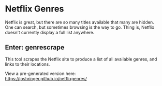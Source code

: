 # Netflix Genres

Netflix is great, but there are so many titles available that many are hidden.
One can search, but sometimes browsing is the way to go.
Thing is, Netflix doesn't currently display a full list anywhere.

## Enter: genrescrape

This tool scrapes the Netflix site to produce a list of all available genres,
and links to their locations.

View a pre-generated version here: https://joshringer.github.io/netflixgenres/
